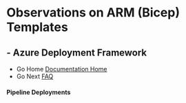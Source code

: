 #  Observations on ARM (Bicep) Templates # 

## - Azure Deployment Framework ## 
- Go Home [Documentation Home](./index.md)
- Go Next [FAQ](./FAQ.md)

####  Pipeline Deployments

